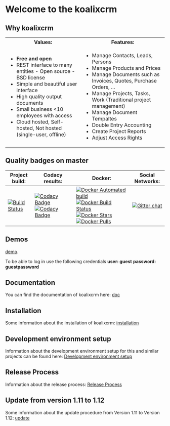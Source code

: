 # Welcome to the koalixcrm 
## Why koalixcrm
<table><tr><th>Values:</th><th>Features:</th></tr>
<tr><td><ul>
  <li><b>Free and open</b></li>
 <li>REST interface to many entities - Open source - BSD license </li>
<li>Simple and beautiful user interface </li>
<li>High quality output documents </li>
<li>Small business <10 employees with access </li>
                       <li>Cloud hosted, Self-hosted, Not hosted (single-user, offline)</li></ul></td>
<td><ul>
<li> Manage Contacts, Leads, Persons</li>
<li> Manage Products and Prices</li>
<li> Manage Documents such as Invoices, Quotes, Purchase Orders, ...</li>
<li> Manage Projects, Tasks, Work (Traditional project management)</li>
<li> Manage Document Tempaltes</li>
<li>Double Entry Accounting</li>
<li> Create Project Reports</li>
<li> Adjust Access Rights </li></ul></td>
  </tr></table>

## Quality badges on master
| Project build: | Codacy results: |Docker: | Social Networks: |
| --- | --- | --- | --- |
| [![Build Status](https://travis-ci.org/scaphilo/koalixcrm.svg?branch=master)](https://travis-ci.org/scaphilo/koalixcrm) | [![Codacy Badge](https://api.codacy.com/project/badge/Grade/4f0acae8f6d04c2b81c0c4a4b2b48e09)](https://www.codacy.com/app/simon.riedener/koalixcrm?utm_source=github.com&utm_medium=referral&utm_content=scaphilo/koalixcrm&utm_campaign=badger) [![Codacy Badge](https://api.codacy.com/project/badge/Coverage/4f0acae8f6d04c2b81c0c4a4b2b48e09)](https://www.codacy.com/app/simon.riedener/koalixcrm?utm_source=github.com&amp;utm_medium=referral&amp;utm_content=scaphilo/koalixcrm&amp;utm_campaign=Badge_Coverage) | [![Docker Automated build](https://img.shields.io/docker/automated/koalixswitzerland/koalixcrm.svg)]() [![Docker Build Status](https://img.shields.io/docker/build/koalixswitzerland/koalixcrm.svg)]()<br/> [![Docker Stars](https://img.shields.io/docker/stars/koalixswitzerland/koalixcrm.svg)]() [![Docker Pulls](https://img.shields.io/docker/pulls/koalixswitzerland/koalixcrm.svg)]() | [![Gitter chat](https://badges.gitter.im/gitterHQ/gitter.png)](https://gitter.im/koalix-crm/Lobby) |

## Demos
[demo](http://koalixcrmdemoenglish.koalix.org/admin/).

To be able to log in use the following credentials 
  **user: guest**
  **password: guestpassword**

## Documentation
You can find the documentation of koalixcrm here: [doc](http://readthedocs.org/docs/koalixcrm/en/master/)

## Installation
Some information about the installation of koalixcrm: [installation](https://github.com/scaphilo/koalixcrm/wiki/Installation)

## Development environment setup
Information about the development environment setup for this and similar projects can be found here: [Development environment setup](https://github.com/scaphilo/koalixcrm/wiki/Development-Environment-Setup)

## Release Process
Information about the release process: [Release Process](https://github.com/scaphilo/koalixcrm/wiki/Release-Process)

## Update from version 1.11 to 1.12
Some information about the update procedure from Version 1.11 to Version 1.12: [update](https://github.com/scaphilo/koalixcrm/wiki/Update) 

